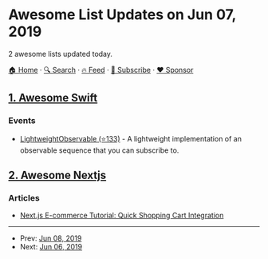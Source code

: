 # Awesome List Updates on Jun 07, 2019

2 awesome lists updated today.

[🏠 Home](/README.md) · [🔍 Search](https://www.trackawesomelist.com/search/) · [🔥 Feed](https://www.trackawesomelist.com/rss.xml) · [📮 Subscribe](https://trackawesomelist.us17.list-manage.com/subscribe?u=d2f0117aa829c83a63ec63c2f&id=36a103854c) · [❤️  Sponsor](https://github.com/sponsors/theowenyoung)



## [1. Awesome Swift](/content/matteocrippa/awesome-swift/README.md)

### Events

*   [LightweightObservable (⭐133)](https://github.com/fxm90/LightweightObservable) - A lightweight implementation of an observable sequence that you can subscribe to.

## [2. Awesome Nextjs](/content/unicodeveloper/awesome-nextjs/README.md)

### Articles

*   [Next.js E-commerce Tutorial: Quick Shopping Cart Integration](https://snipcart.com/blog/next-js-ecommerce-tutorial)

---

- Prev: [Jun 08, 2019](/content/2019/06/08/README.md)
- Next: [Jun 06, 2019](/content/2019/06/06/README.md)